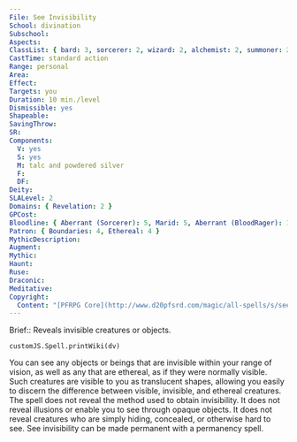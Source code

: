 ```yaml
---
File: See Invisibility
School: divination
Subschool: 
Aspects: 
ClassList: { bard: 3, sorcerer: 2, wizard: 2, alchemist: 2, summoner: 2, unchained summoner: 2, witch: 2, inquisitor: 2, bloodrager: 2, occultist: 2, psychic: 2, mesmerist: 3, spiritualist: 2 }
CastTime: standard action
Range: personal
Area: 
Effect: 
Targets: you
Duration: 10 min./level
Dismissible: yes
Shapeable: 
SavingThrow: 
SR: 
Components:
  V: yes
  S: yes
  M: talc and powdered silver
  F: 
  DF: 
Deity: 
SLALevel: 2
Domains: { Revelation: 2 }
GPCost: 
Bloodline: { Aberrant (Sorcerer): 5, Marid: 5, Aberrant (BloodRager): 10 }
Patron: { Boundaries: 4, Ethereal: 4 }
MythicDescription: 
Augment: 
Mythic: 
Haunt: 
Ruse: 
Draconic: 
Meditative: 
Copyright:
  Content: "[PFRPG Core](http://www.d20pfsrd.com/magic/all-spells/s/see-invisibility)"
---
```

Brief:: Reveals invisible creatures or objects.

```dataviewjs
customJS.Spell.printWiki(dv)
```

You can see any objects or beings that are invisible within your range of vision, as well as any that are ethereal, as if they were normally visible. Such creatures are visible to you as translucent shapes, allowing you easily to discern the difference between visible, invisible, and ethereal creatures.  The spell does not reveal the method used to obtain invisibility.  It does not reveal illusions or enable you to see through opaque objects. It does not reveal creatures who are simply hiding, concealed, or otherwise hard to see.  See invisibility can be made permanent with a permanency spell.
